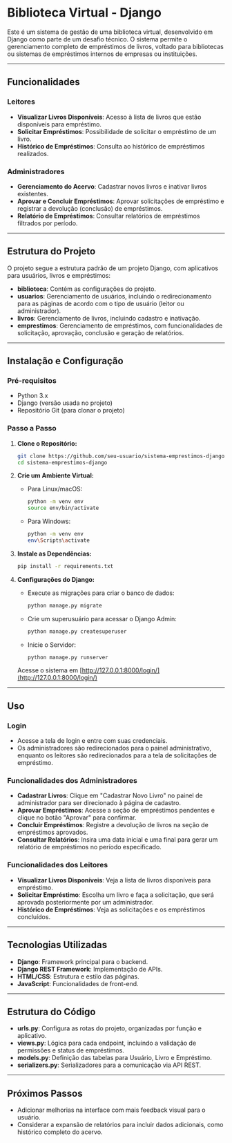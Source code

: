 # Biblioteca Virtual - Django

Este é um sistema de gestão de uma biblioteca virtual, desenvolvido em Django como parte de um desafio técnico. O sistema permite o gerenciamento completo de empréstimos de livros, voltado para bibliotecas ou sistemas de empréstimos internos de empresas ou instituições.

---

## Funcionalidades

### Leitores
- **Visualizar Livros Disponíveis**: Acesso à lista de livros que estão disponíveis para empréstimo.
- **Solicitar Empréstimos**: Possibilidade de solicitar o empréstimo de um livro.
- **Histórico de Empréstimos**: Consulta ao histórico de empréstimos realizados.

### Administradores
- **Gerenciamento do Acervo**: Cadastrar novos livros e inativar livros existentes.
- **Aprovar e Concluir Empréstimos**: Aprovar solicitações de empréstimo e registrar a devolução (conclusão) de empréstimos.
- **Relatório de Empréstimos**: Consultar relatórios de empréstimos filtrados por período.

---

## Estrutura do Projeto

O projeto segue a estrutura padrão de um projeto Django, com aplicativos para usuários, livros e empréstimos:

- **biblioteca**: Contém as configurações do projeto.
- **usuarios**: Gerenciamento de usuários, incluindo o redirecionamento para as páginas de acordo com o tipo de usuário (leitor ou administrador).
- **livros**: Gerenciamento de livros, incluindo cadastro e inativação.
- **emprestimos**: Gerenciamento de empréstimos, com funcionalidades de solicitação, aprovação, conclusão e geração de relatórios.

---

## Instalação e Configuração

### Pré-requisitos

- Python 3.x
- Django (versão usada no projeto)
- Repositório Git (para clonar o projeto)

### Passo a Passo

1. **Clone o Repositório:**

    ```bash
    git clone https://github.com/seu-usuario/sistema-emprestimos-django.git
    cd sistema-emprestimos-django
    ```

2. **Crie um Ambiente Virtual:**

    - Para Linux/macOS:
    
      ```bash
      python -m venv env
      source env/bin/activate
      ```

    - Para Windows:
    
      ```bash
      python -m venv env
      env\Scripts\activate
      ```

3. **Instale as Dependências:**

    ```bash
    pip install -r requirements.txt
    ```

4. **Configurações do Django:**

    - Execute as migrações para criar o banco de dados:

      ```bash
      python manage.py migrate
      ```

    - Crie um superusuário para acessar o Django Admin:

      ```bash
      python manage.py createsuperuser
      ```

    - Inicie o Servidor:

      ```bash
      python manage.py runserver
      ```

    Acesse o sistema em [http://127.0.0.1:8000/login/](http://127.0.0.1:8000/login/)

---

## Uso

### Login

- Acesse a tela de login e entre com suas credenciais.
- Os administradores são redirecionados para o painel administrativo, enquanto os leitores são redirecionados para a tela de solicitações de empréstimo.

### Funcionalidades dos Administradores

- **Cadastrar Livros**: Clique em "Cadastrar Novo Livro" no painel de administrador para ser direcionado à página de cadastro.
- **Aprovar Empréstimos**: Acesse a seção de empréstimos pendentes e clique no botão "Aprovar" para confirmar.
- **Concluir Empréstimos**: Registre a devolução de livros na seção de empréstimos aprovados.
- **Consultar Relatórios**: Insira uma data inicial e uma final para gerar um relatório de empréstimos no período especificado.

### Funcionalidades dos Leitores

- **Visualizar Livros Disponíveis**: Veja a lista de livros disponíveis para empréstimo.
- **Solicitar Empréstimo**: Escolha um livro e faça a solicitação, que será aprovada posteriormente por um administrador.
- **Histórico de Empréstimos**: Veja as solicitações e os empréstimos concluídos.

---

## Tecnologias Utilizadas

- **Django**: Framework principal para o backend.
- **Django REST Framework**: Implementação de APIs.
- **HTML/CSS**: Estrutura e estilo das páginas.
- **JavaScript**: Funcionalidades de front-end.

---

## Estrutura do Código

- **urls.py**: Configura as rotas do projeto, organizadas por função e aplicativo.
- **views.py**: Lógica para cada endpoint, incluindo a validação de permissões e status de empréstimos.
- **models.py**: Definição das tabelas para Usuário, Livro e Empréstimo.
- **serializers.py**: Serializadores para a comunicação via API REST.

---

## Próximos Passos

- Adicionar melhorias na interface com mais feedback visual para o usuário.
- Considerar a expansão de relatórios para incluir dados adicionais, como histórico completo do acervo.
